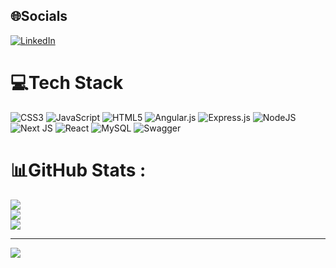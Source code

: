 
## 🌐Socials
[![LinkedIn](https://img.shields.io/badge/LinkedIn-%230077B5.svg?logo=linkedin&logoColor=white)](https://linkedin.com/in/marven-castro-a16784269) 

# 💻Tech Stack
![CSS3](https://img.shields.io/badge/css3-%231572B6.svg?style=flat&logo=css3&logoColor=white) ![JavaScript](https://img.shields.io/badge/javascript-%23323330.svg?style=flat&logo=javascript&logoColor=%23F7DF1E) ![HTML5](https://img.shields.io/badge/html5-%23E34F26.svg?style=flat&logo=html5&logoColor=white) ![Angular.js](https://img.shields.io/badge/angular.js-%23E23237.svg?style=flat&logo=angularjs&logoColor=white) ![Express.js](https://img.shields.io/badge/express.js-%23404d59.svg?style=flat&logo=express&logoColor=%2361DAFB) ![NodeJS](https://img.shields.io/badge/node.js-6DA55F?style=flat&logo=node.js&logoColor=white) ![Next JS](https://img.shields.io/badge/Next-black?style=flat&logo=next.js&logoColor=white) ![React](https://img.shields.io/badge/react-%2320232a.svg?style=flat&logo=react&logoColor=%2361DAFB) ![MySQL](https://img.shields.io/badge/mysql-%2300f.svg?style=flat&logo=mysql&logoColor=white) ![Swagger](https://img.shields.io/badge/-Swagger-%23Clojure?style=flat&logo=swagger&logoColor=white)
# 📊GitHub Stats :
![](https://github-readme-stats.vercel.app/api?username=marvencbss&theme=darcula&hide_border=false&include_all_commits=false&count_private=false)<br/>
![](https://github-readme-streak-stats.herokuapp.com/?user=marvencbss&theme=darcula&hide_border=false)<br/>
![](https://github-readme-stats.vercel.app/api/top-langs/?username=marvencbss&theme=darcula&hide_border=false&include_all_commits=false&count_private=false&layout=compact)

---
[![](https://visitcount.itsvg.in/api?id=marvencbss&icon=0&color=0)](https://visitcount.itsvg.in)
